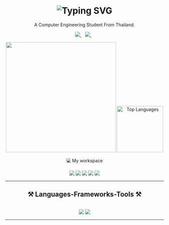 <h1 align="center">
<img src="https://readme-typing-svg.demolab.com?font=Righteous&size=35&pause=1000&center=true&vCenter=true&random=false&width=700&height=70&lines=Hi+There+%F0%9F%91%8B%F0%9F%8F%BC;I'm+Thanapon+Phorarmart+!;DUST+STUDIO+ALWAYS+BE+%5BLEARNING%5D+!" alt="Typing SVG" />
</h1>

<p align='center'>
  A Computer Engineering Student From Thailand.
</p>

<p align='center'>
  <a href="https://github.com/sponsors/ntdotjsx">
    <img src="https://img.shields.io/badge/sponsor-30363D?style=for-the-badge&logo=GitHub-Sponsors&logoColor=#white" />        
  </a>&nbsp;&nbsp;
  <a href="https://ntdotjsx.github.io/">
    <img src="https://img.shields.io/badge/Portfolio-FF5722?style=for-the-badge&logo=todoist&logoColor=white" /> <!-- sqlite, safari, google-chrome are other good icon optionasdas -->
  </a>&nbsp;&nbsp;
</p>

<p align='center'>
      <img src="https://github-readme-stats.vercel.app/api?username=ntdotjsx&show_icons=true&count_private=true&hide_border=true&theme=dark" width="350">
      <img src="https://github-readme-stats.vercel.app/api/top-langs/?username=ntdotjsx&layout=compact&hide_border=true&theme=dark" height="147" alt="Top Languages" />
</p>

<p align='center'>
  💻 My workspace<br/><br/>
  <img src="https://img.shields.io/badge/windows-%230078D6.svg?&style=for-the-badge&logo=windows&logoColor=white" />
  <img src="https://img.shields.io/badge/Linux-FCC624?style=for-the-badge&logo=linux&logoColor=black" />
  <img src="https://img.shields.io/badge/intel-core%20i5%2011th-%230071C5.svg?&style=for-the-badge&logo=intel&logoColor=white" />
  <img src="https://img.shields.io/badge/RAM-16GB-%230071C5.svg?&style=for-the-badge&logoColor=white" />
  <img src="https://img.shields.io/badge/nvidia-rtx%203050-%2376B900.svg?&style=for-the-badge&logo=nvidia&logoColor=white" />
</p>

<hr/>

<h2 align="center">⚒️ Languages-Frameworks-Tools ⚒️</h2>
<br/>
<div align="center">
    <img src="https://skillicons.dev/icons?i=react,bootstrap,mui,html,css,vscode,github,figma,tailwind,git,r" />
    <img src="https://skillicons.dev/icons?i=nodejs,python,javascript,typescript,express,firebase,mongodb,c,java,nextjs,mysql,flask" /><br>
</div>

<hr/>
